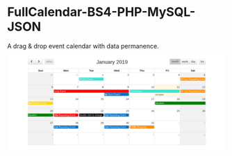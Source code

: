 # FullCalendar-BS4-PHP-MySQL-JSON

A drag & drop event calendar with data permanence.

![FullCalendar with data permanence](main.png)


